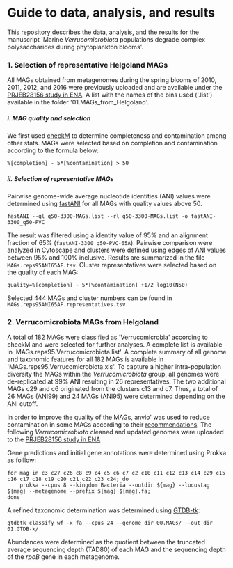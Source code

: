 
# Guide to data, analysis, and results

This repository describes the data, analysis, and the results for the manuscript 'Marine *Verrucomicrobiota* populations degrade complex polysaccharides during phytoplankton blooms'.

### 1. Selection of representative Helgoland MAGs

All MAGs obtained from metagenomes during the spring blooms of 2010, 2011, 2012, and 2016 were previously uploaded and are available under the [PRJEB28156 study in ENA](https://www.ebi.ac.uk/ena/browser/view/PRJEB28156). A list with the names of the bins used ('.list') available in the folder '01.MAGs_from_Helgoland'.

##### i. MAG quality and selection
We first used [checkM](https://github.com/Ecogenomics/CheckM) to determine completeness and contamination among other stats. MAGs were selected based on completion and contamination according to the formula below:
```
%[completion] - 5*[%contamination] > 50
```

##### ii. Selection of representative MAGs
Pairwise genome-wide average nucleotide identities (ANI) values were determined using [fastANI](https://github.com/ParBLiSS/FastANI) for all MAGs with quality values above 50.

```
fastANI --ql q50-3300-MAGs.list --rl q50-3300-MAGs.list -o fastANI-3300_q50-PVC
```
The result was filtered using a identity value of 95% and an alignment fraction of 65% (`fastANI-3300_q50-PVC-65A`). Pairwise comparison were analyzed in Cytoscape and clusters were defined using edges of ANI values between 95% and 100% inclusive. Results are summarized in the file `MAGs.reps95ANI65AF.tsv`. Cluster representatives were selected based on the quality of each MAG:
```
quality=%[completion] - 5*[%contamination] +1/2 log10(N50)
```
Selected 444 MAGs and cluster numbers can be found in `MAGs.reps95ANI65AF.representatives.tsv`

### 2. Verrucomicrobiota MAGs from Helgoland

A total of 182 MAGs were classified as 'Verrucomicrobia' according to checkM and were selected for further analyses. A complete list is available in 'MAGs.reps95.Verrucomicrobiota.list'. A complete summary of all genome and taxonomic features for all 182 MAGs is available in 'MAGs.reps95.Verrucomicrobiota.xls'. To capture a higher intra-population diversity the MAGs within the *Verrucomicrobiota* group, all genomes were de-replicated at 99% ANI resulting in 26 representatives. The two additional MAGs c29 and c6 originated from the clusters c13 and c7. Thus, a total of 26 MAGs (ANI99) and 24 MAGs (ANI95) were determined depending on the ANI cutoff.

In order to improve the quality of the MAGs, anvio' was used to reduce contamination in some MAGs according to their [recommendations](http://merenlab.org/2017/01/03/loki-the-link-archaea-eukaryota/). The following *Verrucomicrobiota* cleaned and updated genomes were uploaded to the [PRJEB28156 study in ENA](https://www.ebi.ac.uk/ena/browser/view/PRJEB28156)

Gene predictions and initial gene annotations were determined using Prokka as folllow:
```
for mag in c3 c27 c26 c8 c9 c4 c5 c6 c7 c2 c10 c11 c12 c13 c14 c29 c15 c16 c17 c18 c19 c20 c21 c22 c23 c24; do
	prokka --cpus 8 --kingdom Bacteria --outdir ${mag} --locustag ${mag} --metagenome --prefix ${mag} ${mag}.fa;
done
```
A refined taxonomic determination was determined using [GTDB-tk](https://github.com/Ecogenomics/GTDBTk):
```
gtdbtk classify_wf -x fa --cpus 24 --genome_dir 00.MAGs/ --out_dir 01.GTDB-k/
```
Abundances were determined as the quotient between the truncated average sequencing depth (TAD80) of each MAG and the sequencing depth of the *rpoB* gene in each metagenome.
